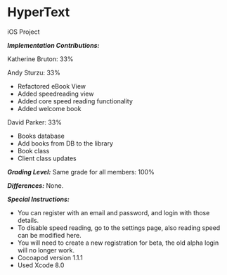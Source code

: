 # HyperText
iOS Project

**_Implementation Contributions:_**

Katherine Bruton: 33%


Andy Sturzu: 33%
* Refactored eBook View 
* Added speedreading view
* Added core speed reading functionality
* Added welcome book

David Parker: 33%
* Books database
* Add books from DB to the library
* Book class
* Client class updates

**_Grading Level:_**
Same grade for all members: 100%

**_Differences:_**
None.

**_Special Instructions:_**

* You can register with an email and password, and login with those details.
* To disable speed reading, go to the settings page, also reading speed can be modified here.
* You will need to create a new registration for beta, the old alpha login will no longer work.
* Cocoapod version 1.1.1
* Used Xcode 8.0
